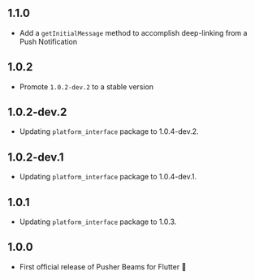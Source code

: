 ## 1.1.0
- Add a `getInitialMessage` method to accomplish deep-linking from a Push Notification

## 1.0.2
- Promote `1.0.2-dev.2` to a stable version

## 1.0.2-dev.2
- Updating `platform_interface` package to 1.0.4-dev.2.

## 1.0.2-dev.1
- Updating `platform_interface` package to 1.0.4-dev.1.

## 1.0.1
- Updating `platform_interface` package to 1.0.3.

## 1.0.0
- First official release of Pusher Beams for Flutter 🎉
